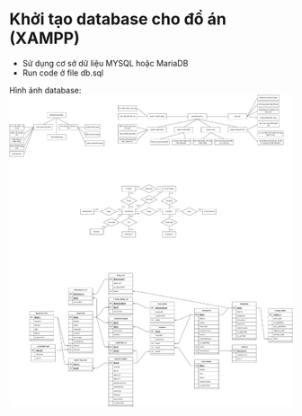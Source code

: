 # Khởi tạo database cho đồ án (XAMPP)
- Sử dụng cơ sở dữ liệu MYSQL hoặc MariaDB
- Run code ở file db.sql

Hình ảnh database:
<img src ="../git_img/database/chtl.png">
